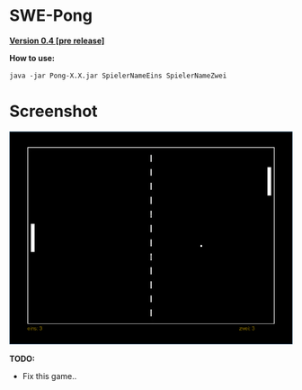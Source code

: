 # SWE-Pong
<b><a href="https://github.com/denn-s/swe-pong/releases/download/0.4/Pong-pre_release-0.4.jar">Version 0.4 [pre release]</a></b>

**How to use:**

    java -jar Pong-X.X.jar SpielerNameEins SpielerNameZwei

# Screenshot
<p align="center"><img src="screenshot.png" alt="Pong"/></p>

**TODO:**
- Fix this game..
